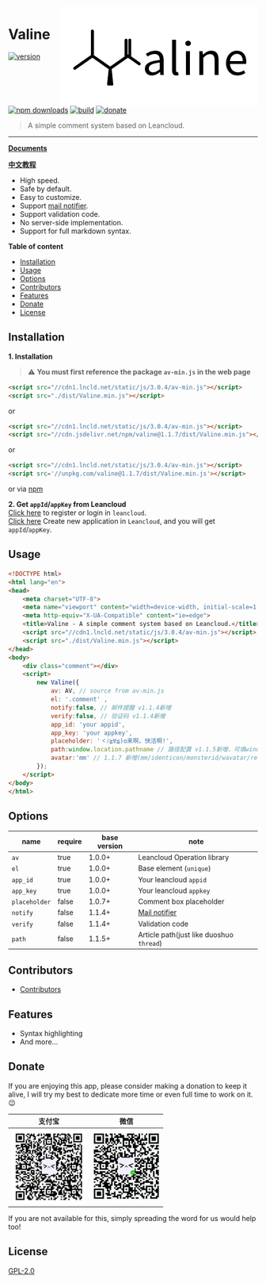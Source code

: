 <img src='./src/assets/logo.opacity.png' align="right" />

# Valine

[![version](https://img.shields.io/github/release/xCss/Valine.svg?style=flat-square)](https://github.com/xCss/Valine/releases) [![npm downloads](https://img.shields.io/npm/dt/valine.svg?style=flat-square)](https://www.npmjs.com/package/valine) [![build](https://img.shields.io/circleci/project/github/xCss/Valine/master.svg?style=flat-square)](https://circleci.com/gh/xCss/Valine) [![donate](https://img.shields.io/badge/$-donate-ff69b4.svg?maxAge=2592000&style=flat-square)](#donate)  

> A simple comment system based on Leancloud.  
------------------------------
**[Documents](https://valine.js.org)**

**[中文教程](https://ioliu.cn/2017/add-valine-comments-to-your-blog/)**

- High speed.
- Safe by default.
- Easy to customize.
- Support [mail notifier](https://github.com/xCss/Valine/wiki/Valine-%E8%AF%84%E8%AE%BA%E7%B3%BB%E7%BB%9F%E4%B8%AD%E7%9A%84%E9%82%AE%E4%BB%B6%E6%8F%90%E9%86%92%E8%AE%BE%E7%BD%AE).
- Support validation code.
- No server-side implementation.
- Support for full markdown syntax.

**Table of content**
- [Installation](#installation)
- [Usage](#usage)
- [Options](#options)
- [Contributors](#contributors)
- [Features](#features)
- [Donate](#donate)
- [License](#license)

## Installation
**1. Installation**   
> :warning: **You must first reference the package `av-min.js` in the web page**  

```html
<script src="//cdn1.lncld.net/static/js/3.0.4/av-min.js"></script>
<script src="./dist/Valine.min.js"></script>
```
or
```html
<script src="//cdn1.lncld.net/static/js/3.0.4/av-min.js"></script>
<script src="//cdn.jsdelivr.net/npm/valine@1.1.7/dist/Valine.min.js"></script>
```
or
```html
<script src="//cdn1.lncld.net/static/js/3.0.4/av-min.js"></script>
<script src='//unpkg.com/valine@1.1.7/dist/Valine.min.js'></script>
```
or via [npm](https://www.npmjs.com/package/valine)

**2. Get `appId`/`appKey` from Leancloud**  
[Click here](https://leancloud.cn/dashboard/login.html#/signup) to register or login in `leancloud`.  
[Click here](https://leancloud.cn/dashboard/applist.html#/newapp) Create new application in `Leancloud`, and you will get `appId`/`appKey`.

## Usage
```html
<!DOCTYPE html>
<html lang="en">
<head>
    <meta charset="UTF-8">
    <meta name="viewport" content="width=device-width, initial-scale=1.0">
    <meta http-equiv="X-UA-Compatible" content="ie=edge">
    <title>Valine - A simple comment system based on Leancloud.</title>
    <script src="//cdn1.lncld.net/static/js/3.0.4/av-min.js"></script>
    <script src="./dist/Valine.min.js"></script>
</head>
<body>
    <div class="comment"></div>
    <script>
        new Valine({
            av: AV, // source from av-min.js
            el: '.comment' ,
            notify:false, // 邮件提醒 v1.1.4新增
            verify:false, // 验证码 v1.1.4新增
            app_id: 'your appid',
            app_key: 'your appkey',
            placeholder: 'ヾﾉ≧∀≦)o来啊，快活啊!',
            path:window.location.pathname // 路径配置 v1.1.5新增，可填window.location.href
            avatar:'mm' // 1.1.7 新增(mm/identicon/monsterid/wavatar/retro/'') https://github.com/xCss/Valine/wiki/avatar-setting-for-valine
        });
    </script>
</body>
</html>
```

## Options
|      name     |   require   |   base version  |     note    |  
| ------------- | ----------- | --------------- | ----------- |  
|      `av`     |     true    | 1.0.0+          | Leancloud Operation library |  
|      `el`     |     true    | 1.0.0+          | Base element (`unique`) |  
|   `app_id`    |     true    | 1.0.0+          | Your leancloud `appid`  |
|   `app_key`   |     true    | 1.0.0+          | Your leancloud `appkey` |
| `placeholder` |    false    | 1.0.7+          | Comment box placeholder |
|   `notify`    |    false    | 1.1.4+          | [Mail notifier](https://github.com/xCss/Valine/wiki/Valine-%E8%AF%84%E8%AE%BA%E7%B3%BB%E7%BB%9F%E4%B8%AD%E7%9A%84%E9%82%AE%E4%BB%B6%E6%8F%90%E9%86%92%E8%AE%BE%E7%BD%AE) |
|   `verify`    |    false    | 1.1.4+          | Validation code |
|    `path`     |    false    | 1.1.5+          | Article path(just like duoshuo `thread`) |



## Contributors
- [Contributors](https://github.com/xCss/Valine/graphs/contributors)

## Features
- Syntax highlighting
- And more...

## Donate
If you are enjoying this app, please consider making a donation to keep it alive, I will try my best to dedicate more time or even full time to work on it. 😉

| 支付宝 | 微信 | 
| :------: | :------: | 
| <img width="150" src="./src/assets/alipay.png"> | <img width="135" src="./src/assets/wechat.png"> | 

If you are not available for this, simply spreading the word for us would help too!

## License
[GPL-2.0](https://github.com/xCss/Valine/blob/master/LICENSE)
